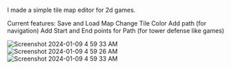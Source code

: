 I made a simple tile map editor for 2d games.

Current features:
Save and Load Map
Change Tile Color
Add path (for navigation)
Add Start and End points for Path (for tower defense like games)

![Screenshot 2024-01-09 4 59 33 AM](https://github.com/flooyd/solidtd/assets/15240768/08993126-acc3-41f5-983d-5b2f30973d3b)
![Screenshot 2024-01-09 4 59 26 AM](https://github.com/flooyd/solidtd/assets/15240768/a44e2430-787c-4da0-b9b9-e052b8d207c0)
![Screenshot 2024-01-09 4 59 33 AM](https://github.com/flooyd/solidtd/assets/15240768/3bc210ad-12de-4207-91c5-c8cc1f0beeab)
